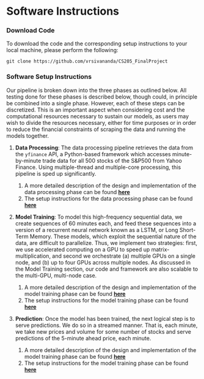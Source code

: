 # Software Instructions

### Download Code

To download the code and the corresponding setup instructions to your local machine, please perform the following:

```
git clone https://github.com/vrsivananda/CS205_FinalProject
```

### Software Setup Instructions

Our pipeline is broken down into the three phases as outlined below. All testing done for these phases is described below, though could, in principle be combined into a single phase. However, each of these steps can be discretized. This is an important aspect when considering cost and the computational resources necessary to sustain our models, as users may wish to divide the resources necessary, either for time purposes or in order to reduce the financial constraints of scraping the data and running the models together.

1. **Data Processing**:  The data processing pipeline retrieves the data from the `yfinance` API, a Python-based framework which accesses minute-by-minute trade data for all 500 stocks of the S&P500 from Yahoo Finance. Using multiple-thread and multiple-core processing, this pipeline is sped up significantly. 

   1. A more detailed description of the design and implementation of the data processing phase can be found **[here](https://github.com/vrsivananda/CS205_FinalProject/blob/master/docs/processing.md)**
   2. The setup instructions for the data processing phase can be found **[here](https://github.com/vrsivananda/CS205_FinalProject/blob/master/stock_predict/data_proc/README.md)**

   

2. **Model Training**: To model this high-frequency sequential data, we create sequences of 60 minutes each, and feed these sequences into a version of a recurrent neural network known as a LSTM, or Long Short-Term Memory. These models, which exploit the sequential nature of the data, are difficult to parallelize. Thus, we implement two strategies: first, we use accelerated computing on a GPU to speed up matrix-multiplication, and second we orchestrate (a) multiple GPUs on a single node, and (b) up to four GPUs across multiple nodes. As discussed in the Model Training section, our code and framework are also scalable to the multi-GPU, multi-node case. 

   1. A more detailed description of the design and implementation of the model training phase can be found **[here](https://github.com/vrsivananda/CS205_FinalProject/blob/master/docs/model_training.md)**
   2. The setup instructions for the model training phase can be found **[here](https://github.com/vrsivananda/CS205_FinalProject/blob/master/stock_predict/models/README.md)**

   

3. **Prediction**: Once the model has been trained, the next logical step is to serve predictions. We do so in a streamed manner. That is, each minute, we take new prices and volume for some number of stocks and serve predictions of the 5-minute ahead price, each minute.

   1. A more detailed description of the design and implementation of the model training phase can be found **[here](https://github.com/vrsivananda/CS205_FinalProject/blob/master/docs/prediction.md)**
   2. The setup instructions for the model training phase can be found **[here](https://github.com/vrsivananda/CS205_FinalProject/blob/master/stock_predict/predict/README.md)**

